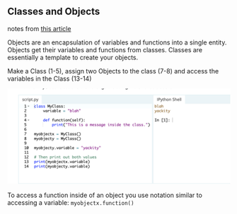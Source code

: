 ## Classes and Objects
notes from [this article](https://www.learnpython.org/en/Classes_and_Objects)

Objects are an encapsulation of variables and functions into a single entity. Objects get their variables and functions from classes. Classes are essentially a template to create your objects.

Make a Class (1-5), assign two Objects to the class (7-8) and access the variables in the Class (13-14)

![Class and Object demo](./images/class-and-object-demo.png)

To access a function inside of an object you use notation similar to accessing a variable: `myobjectx.function()`